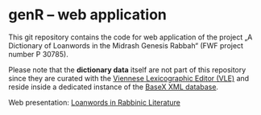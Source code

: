 # genR – web application

This git repository contains the code for web application of the project „A Dictionary of Loanwords in the Midrash Genesis Rabbah“ (FWF project number P 30785).

Please note that the **dictionary data** itself are not part of this repository since they are curated with the [Viennese Lexicographic Editor (VLE)](https://www.oeaw.ac.at/acdh/tools/vle/) and reside inside a dedicated instance of the [BaseX XML database](http://basex.org/).

Web presentation: [Loanwords in Rabbinic Literature](https://genr.acdh-dev.oeaw.ac.at/index.html)